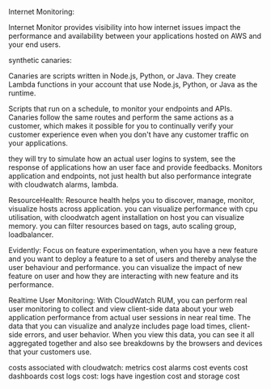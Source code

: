 Internet Monitoring: 

Internet Monitor provides visibility into how internet issues impact the performance and availability between your applications hosted on AWS and your end users.

synthetic canaries: 

Canaries are scripts written in Node.js, Python, or Java. They create Lambda functions in your account that use Node.js, Python, or Java as the runtime.

Scripts that run on a schedule, to monitor your endpoints and APIs. Canaries follow the same routes and perform the same actions as a customer, which makes it possible for you to continually verify your customer experience even when you don't have any customer traffic on your applications.


they will try to simulate how an actual user logins to system, see the response of applications how an user face and provide feedbacks.
Monitors application and endpoints,  not just health but also performance
integrate with cloudwatch alarms, lambda.


ResourceHealth:
Resource health helps you to discover, manage, monitor, visualize hosts across application.
you can visualize performance with cpu utilisation, with cloodwatch agent installation on host you can visualize memory.
you can filter resources based on tags, auto scaling group, loadbalancer.

Evidently:
Focus on feature experimentation, when you have a new feature and you want to deploy a feature to a set of users and thereby analyse the user behaviour and performance.
you can visualize the impact of new feature on user and how they are interacting with new feature and its performance.


Realtime User Monitoring:
With CloudWatch RUM, you can perform real user monitoring to collect and view client-side data about your web application performance from actual user sessions in near real time.
The data that you can visualize and analyze includes page load times, client-side errors, and user behavior. 
When you view this data, you can see it all aggregated together and also see breakdowns by the browsers and devices that your customers use.

costs associated with cloudwatch:
metrics cost
alarms cost
events cost
dashboards cost
logs cost: logs have ingestion cost and storage cost